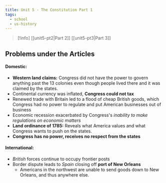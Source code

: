 ```yaml
---
title: Unit 5 - The Constitution Part 1
tags:
  - school
  - us-history
---
```

>[!info] [[unit5-pt2|Part 2]] [[unit5-pt3|Part 3]]
## Problems under the Articles

#### Domestic:

- **Western land claims:** Congress did not have the power to govern anything past the 13 colonies even though people lived there and it was claimed by the states.
- Continental currency was inflated, **Congress could not tax**
- Renewed trade with Britain led to a flood of cheap British goods, which Congress had no power to regulate and put American businesses out of business
- Economic recession exacerbated by Congress's *inability to make regulations on economic matters*
- **Land ordinance of 1785:** Reveals what America values and what Congress wants to push on the states. 
- **Congress has no power, receives no respect from the states**
#### International:
- *British* forces continue to occupy frontier posts
- Border dispute leads to *Spain* closing off **port of New Orleans**
	- Americans in the northwest are unable to send goods down to New Orleans, and thus anywhere else.

